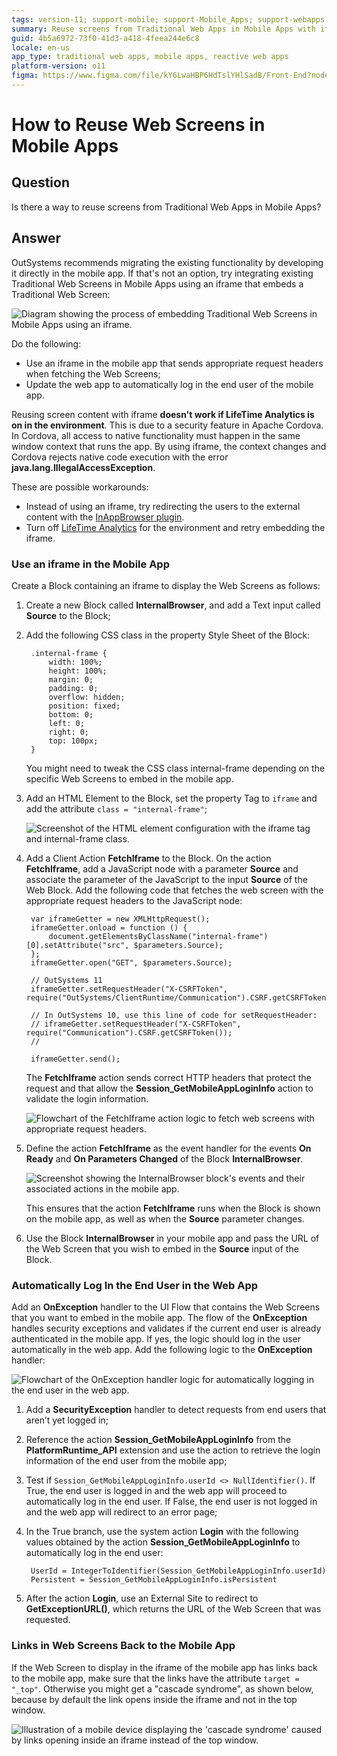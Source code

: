 ```yaml
---
tags: version-11; support-mobile; support-Mobile_Apps; support-webapps
summary: Reuse screens from Traditional Web Apps in Mobile Apps with iframe. Limitations apply. 
guid: 4b5a6972-73f0-41d3-a418-4feea244e6c8
locale: en-us
app_type: traditional web apps, mobile apps, reactive web apps
platform-version: o11
figma: https://www.figma.com/file/kY6LwaHBP6HdTslYHlSadB/Front-End?node-id=844:69
---
```


# How to Reuse Web Screens in Mobile Apps

## Question

Is there a way to reuse screens from Traditional Web Apps in Mobile Apps?

## Answer

OutSystems recommends migrating the existing functionality by developing it directly in the mobile app. If that's not an option, try integrating existing Traditional Web Screens in Mobile Apps using an iframe that embeds a Traditional Web Screen:

![Diagram showing the process of embedding Traditional Web Screens in Mobile Apps using an iframe.](images/Embed_Web_Screens_in_Mobile_Apps.png "Embedding Web Screens in Mobile Apps")

Do the following:

* Use an iframe in the mobile app that sends appropriate request headers when fetching the Web Screens; 
* Update the web app to automatically log in the end user of the mobile app. 

<div class="warning" markdown="1">

Reusing screen content with iframe **doesn't work if LifeTime Analytics is on in the environment**. This is due to a security feature in Apache Cordova. In Cordova, all access to native functionality must happen in the same window context that runs the app. By using iframe, the context changes and Cordova rejects native code execution with the error **java.lang.IllegalAccessException**.

These are possible workarounds:

* Instead of using an iframe, try redirecting the users to the external content with the [InAppBrowser plugin](https://www.outsystems.com/forge/component-overview/1558/inappbrowser-plugin).
* Turn off [LifeTime Analytics](https://success.outsystems.com/Documentation/11/Managing_the_Applications_Lifecycle/Monitor_and_Troubleshoot/Enable_Analytics_for_an_Environment) for the environment and retry embedding the iframe.

</div>

### Use an iframe in the Mobile App

Create a Block containing an iframe to display the Web Screens as follows:

1. Create a new Block called **InternalBrowser**, and add a Text input called **Source** to the Block; 
2. Add the following CSS class in the property Style Sheet of the Block: 

    
        .internal-frame {
            width: 100%;
            height: 100%;
            margin: 0;
            padding: 0;
            overflow: hidden;
            position: fixed;
            bottom: 0;
            left: 0;
            right: 0;
            top: 100px;
        }
    

    You might need to tweak the CSS class internal-frame depending on the specific Web Screens to embed in the mobile app.

3. Add an HTML Element to the Block, set the property Tag to `iframe` and add the attribute `class = "internal-frame"`; 

    ![Screenshot of the HTML element configuration with the iframe tag and internal-frame class.](images/HTML_Element.png "HTML Element Configuration")

4. Add a Client Action **FetchIframe** to the Block. On the action **FetchIframe**, add a JavaScript node with a parameter **Source** and associate the parameter of the JavaScript to the input **Source** of the Web Block. Add the following code that fetches the web screen with the appropriate request headers to the JavaScript node: 


        var iframeGetter = new XMLHttpRequest();
        iframeGetter.onload = function () {
            document.getElementsByClassName("internal-frame")[0].setAttribute("src", $parameters.Source);
        };
        iframeGetter.open("GET", $parameters.Source);

        // OutSystems 11
        iframeGetter.setRequestHeader("X-CSRFToken", require("OutSystems/ClientRuntime/Communication").CSRF.getCSRFToken());

        // In OutSystems 10, use this line of code for setRequestHeader:
        // iframeGetter.setRequestHeader("X-CSRFToken", require("Communication").CSRF.getCSRFToken());
        //

        iframeGetter.send();
    
    The **FetchIframe** action sends correct HTTP headers that protect the request and that allow the **Session_GetMobileAppLoginInfo** action to validate the login information.

    ![Flowchart of the FetchIframe action logic to fetch web screens with appropriate request headers.](images/FetchIframe_Action.png "FetchIframe Action Logic")

5. Define the action **FetchIframe** as the event handler for the events **On Ready** and **On Parameters Changed** of the Block **InternalBrowser**. 

    ![Screenshot showing the InternalBrowser block's events and their associated actions in the mobile app.](images/InternalBrowser_Block_Events.png "InternalBrowser Block Events")

    This ensures that the action **FetchIframe** runs when the Block is shown on the mobile app, as well as when the **Source** parameter changes.

6. Use the Block **InternalBrowser** in your mobile app and pass the URL of the Web Screen that you wish to embed in the **Source** input of the Block. 

### Automatically Log In the End User in the Web App

Add an **OnException** handler to the UI Flow that contains the Web Screens that you want to embed in the mobile app. The flow of the **OnException** handles security exceptions and validates if the current end user is already authenticated in the mobile app. If yes, the logic should log in the user automatically in the web app. Add the following logic to the **OnException** handler:

![Flowchart of the OnException handler logic for automatically logging in the end user in the web app.](images/OnException_Handler.png "OnException Handler Flow")

1. Add a **SecurityException** handler to detect requests from end users that aren’t yet logged in; 
2. Reference the action **Session\_GetMobileAppLoginInfo** from the **PlatformRuntime\_API** extension and use the action to retrieve the login information of the end user from the mobile app; 
3. Test if `Session_GetMobileAppLoginInfo.userId <> NullIdentifier()`. If True, the end user is logged in and the web app will proceed to automatically log in the end user. If False, the end user is not logged in and the web app will redirect to an error page; 
4. In the True branch, use the system action **Login** with the following values obtained by the action **Session\_GetMobileAppLoginInfo** to automatically log in the end user: 
  

        UserId = IntegerToIdentifier(Session_GetMobileAppLoginInfo.userId)
        Persistent = Session_GetMobileAppLoginInfo.isPersistent


5. After the action **Login**, use an External Site to redirect to **GetExceptionURL()**, which returns the URL of the Web Screen that was requested. 

### Links in Web Screens Back to the Mobile App

If the Web Screen to display in the iframe of the mobile app has links back to the mobile app, make sure that the links have the attribute `target = "_top"`. Otherwise you might get a "cascade syndrome", as shown below, because by default the link opens inside the iframe and not in the top window.

![Illustration of a mobile device displaying the 'cascade syndrome' caused by links opening inside an iframe instead of the top window.](images/Cascade_Syndrome.png "Cascade Syndrome Illustration")
